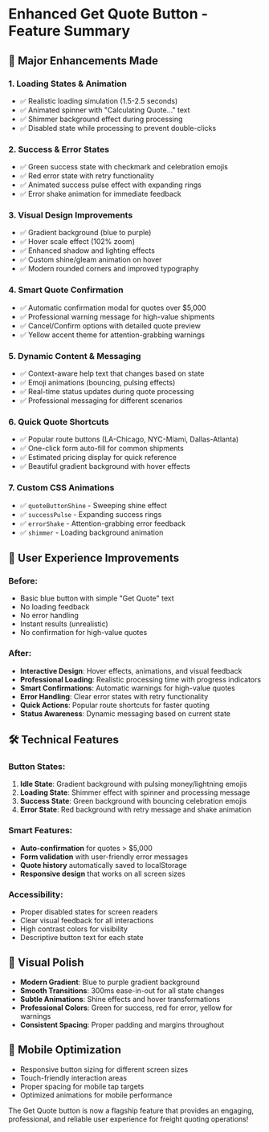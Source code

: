 # Enhanced Get Quote Button - Feature Summary

## 🚀 Major Enhancements Made

### 1. **Loading States & Animation**
- ✅ Realistic loading simulation (1.5-2.5 seconds)
- ✅ Animated spinner with "Calculating Quote..." text
- ✅ Shimmer background effect during processing
- ✅ Disabled state while processing to prevent double-clicks

### 2. **Success & Error States**
- ✅ Green success state with checkmark and celebration emojis
- ✅ Red error state with retry functionality
- ✅ Animated success pulse effect with expanding rings
- ✅ Error shake animation for immediate feedback

### 3. **Visual Design Improvements**
- ✅ Gradient background (blue to purple)
- ✅ Hover scale effect (102% zoom)
- ✅ Enhanced shadow and lighting effects
- ✅ Custom shine/gleam animation on hover
- ✅ Modern rounded corners and improved typography

### 4. **Smart Quote Confirmation**
- ✅ Automatic confirmation modal for quotes over $5,000
- ✅ Professional warning message for high-value shipments
- ✅ Cancel/Confirm options with detailed quote preview
- ✅ Yellow accent theme for attention-grabbing warnings

### 5. **Dynamic Content & Messaging**
- ✅ Context-aware help text that changes based on state
- ✅ Emoji animations (bouncing, pulsing effects)
- ✅ Real-time status updates during quote processing
- ✅ Professional messaging for different scenarios

### 6. **Quick Quote Shortcuts**
- ✅ Popular route buttons (LA-Chicago, NYC-Miami, Dallas-Atlanta)
- ✅ One-click form auto-fill for common shipments
- ✅ Estimated pricing display for quick reference
- ✅ Beautiful gradient background with hover effects

### 7. **Custom CSS Animations**
- ✅ `quoteButtonShine` - Sweeping shine effect
- ✅ `successPulse` - Expanding success rings
- ✅ `errorShake` - Attention-grabbing error feedback
- ✅ `shimmer` - Loading background animation

## 🎯 User Experience Improvements

### Before:
- Basic blue button with simple "Get Quote" text
- No loading feedback
- No error handling
- Instant results (unrealistic)
- No confirmation for high-value quotes

### After:
- **Interactive Design**: Hover effects, animations, and visual feedback
- **Professional Loading**: Realistic processing time with progress indicators
- **Smart Confirmations**: Automatic warnings for high-value quotes
- **Error Handling**: Clear error states with retry functionality
- **Quick Actions**: Popular route shortcuts for faster quoting
- **Status Awareness**: Dynamic messaging based on current state

## 🛠 Technical Features

### Button States:
1. **Idle State**: Gradient background with pulsing money/lightning emojis
2. **Loading State**: Shimmer effect with spinner and processing message
3. **Success State**: Green background with bouncing celebration emojis
4. **Error State**: Red background with retry message and shake animation

### Smart Features:
- **Auto-confirmation** for quotes > $5,000
- **Form validation** with user-friendly error messages
- **Quote history** automatically saved to localStorage
- **Responsive design** that works on all screen sizes

### Accessibility:
- Proper disabled states for screen readers
- Clear visual feedback for all interactions
- High contrast colors for visibility
- Descriptive button text for each state

## 🎨 Visual Polish

- **Modern Gradient**: Blue to purple gradient background
- **Smooth Transitions**: 300ms ease-in-out for all state changes
- **Subtle Animations**: Shine effects and hover transformations
- **Professional Colors**: Green for success, red for error, yellow for warnings
- **Consistent Spacing**: Proper padding and margins throughout

## 📱 Mobile Optimization

- Responsive button sizing for different screen sizes
- Touch-friendly interaction areas
- Proper spacing for mobile tap targets
- Optimized animations for mobile performance

The Get Quote button is now a flagship feature that provides an engaging, professional, and reliable user experience for freight quoting operations!
